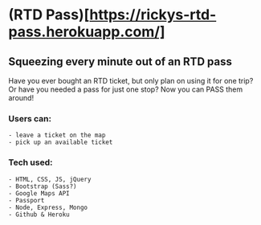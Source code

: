 # (RTD Pass)[https://rickys-rtd-pass.herokuapp.com/]

## Squeezing every minute out of an RTD pass

Have you ever bought an RTD ticket, but only plan on using it for one trip?  Or have you needed a pass for just one stop?  Now you can PASS them around!

### Users can:
	- leave a ticket on the map
	- pick up an available ticket

### Tech used:
	- HTML, CSS, JS, jQuery
	- Bootstrap (Sass?)
	- Google Maps API
	- Passport
	- Node, Express, Mongo
	- Github & Heroku